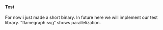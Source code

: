 #### Test

For now i just made a short binary. In future here we will implement our test library.
"flamegraph.svg" shows parallelization.